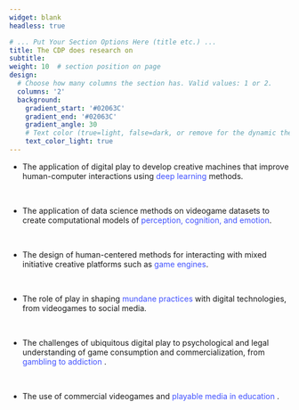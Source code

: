 ```yaml
---
widget: blank
headless: true

# ... Put Your Section Options Here (title etc.) ...
title: The CDP does research on
subtitle:
weight: 10  # section position on page
design:
  # Choose how many columns the section has. Valid values: 1 or 2.
  columns: '2'
  background:
    gradient_start: '#02063C'
    gradient_end: '#02063C'
    gradient_angle: 30
    # Text color (true=light, false=dark, or remove for the dynamic theme color).
    text_color_light: true
---
```

*  The application of digital play to develop creative machines that improve human-computer interactions using <span style="color: #4051FF">deep learning</span> methods.
<br />

* The application of data science methods on videogame datasets to create computational models of <span style="color: #4051FF">perception, cognition, and emotion</span>.
<br />

* The design of human-centered methods for interacting with mixed initiative creative platforms such as <span style="color: #4051FF">game engines</span>.

<br />

* The role of play in shaping  <span style="color: #4051FF">mundane practices</span> with digital technologies, from videogames to social media.

<br />

* The challenges of ubiquitous digital play to psychological and legal understanding of game consumption and commercialization, from <span style="color: #4051FF"> gambling to addiction </span>.

<br />

* The use of commercial videogames and <span style="color: #4051FF"> playable media in education </span>.
